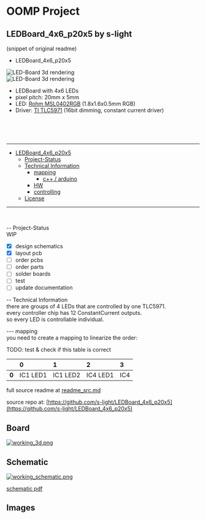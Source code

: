 # OOMP Project  
## LEDBoard_4x6_p20x5  by s-light  
  
(snippet of original readme)  
  
<!--lint disable maximum-line-length-->  
<!--lint disable list-item-spacing-->  
<!--lint disable list-item-indent-->  
  
- LEDBoard_4x6_p20x5  
  
![LED-Board 3d rendering](./export/LEDBoard_4x6_p20x5.png)  
![LED-Board 3d rendering](./export/LEDBoard_4x6_p20x5-brd__mod.svg)  
  
  
- LEDBoard with 4x6 LEDs  
- pixel pitch: 20mm x 5mm  
- LED: [Rohm MSL0402RGB](https://www.rohm.com/datasheet/MSL0402RGBU) (1.8x1.6x0.5mm RGB)  
- Driver: [TI TLC5971](http://www.ti.com/product/TLC5971) (16bit dimming, constant current driver)  
  
<br>  
  
<br>  
  
<br>  
  
---  
  
<!-- TOC depthFrom:1 depthTo:6 withLinks:1 updateOnSave:1 orderedList:0 -->  
  
- [LEDBoard_4x6_p20x5](-ledboard4x6p20x5)  
	- [Project-Status](-project-status)  
	- [Technical Information](-technical-information)  
		- [mapping](-mapping)  
			- [c++ / arduino](-c-arduino)  
		- [HW](-hw)  
		- [controlling](-controlling)  
	- [License](-license)  
  
<!-- /TOC -->  
  
---  
<br>  
  
-- Project-Status  
WIP  
- [x] design schematics  
- [x] layout pcb  
- [ ] order pcbs  
- [ ] order parts  
- [ ] solder boards  
- [ ] test  
- [ ] update documentation  
  
-- Technical Information  
there are groups of 4 LEDs that are controlled by one TLC5971.    
every controller chip has 12 ConstantCurrent outputs.  
so every LED is controllable individual.  
  
--- mapping  
you need to create a mapping to linearize the order:    
  
TODO: test & check if this table is correct  
  
|       | 0        | 1        | 2        | 3        |  
| :---- | :------- | :------- | :------- | :------- |  
| **0** | IC1 LED1 | IC1 LED2 | IC4 LED1 | IC4   
  full source readme at [readme_src.md](readme_src.md)  
  
source repo at: [https://github.com/s-light/LEDBoard_4x6_p20x5](https://github.com/s-light/LEDBoard_4x6_p20x5)  
## Board  
  
[![working_3d.png](working_3d_600.png)](working_3d.png)  
## Schematic  
  
[![working_schematic.png](working_schematic_600.png)](working_schematic.png)  
  
[schematic pdf](working_schematic.pdf)  
## Images  
